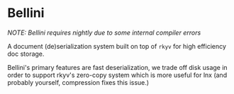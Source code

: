 # Bellini

*NOTE: Bellini requires nightly due to some internal compiler errors*

A document (de)serialization system built on top of `rkyv` for high efficiency doc storage.

Bellini's primary features are fast deserialization, we trade off disk usage in order to support rkyv's
zero-copy system which is more useful for lnx (and probably yourself, compression fixes this issue.)

